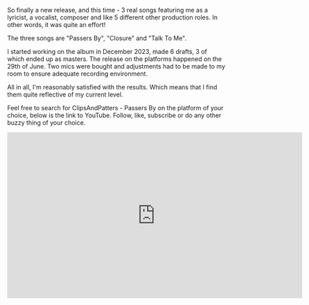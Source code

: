 So finally a new release, and this time - 3 real songs featuring me as a lyricist, a vocalist, composer and like 5 different other production roles. In other words, it was quite an effort!

The three songs are "Passers By", "Closure" and "Talk To Me".

I started working on the album in December 2023, made 6 drafts, 3 of which ended up as masters. The release on the platforms happened on the 29th of June. Two mics were bought and adjustments had to be made to my room to ensure adequate recording environment.

All in all, I'm reasonably satisfied with the results. Which means that I find them quite reflective of my current level.

Feel free to search for ClipsAndPatters - Passers By on the platform of your choice, below is the link to YouTube. Follow, like, subscribe or do any other buzzy thing of your choice.

<iframe width="681" height="383" src="https://www.youtube.com/embed/Nd-OU6gTxOc?list=OLAK5uy_nm6NH-N_dXSelCeB7aCtHlZJxzF1CToII" title="Passers By" frameborder="0" allow="accelerometer; autoplay; clipboard-write; encrypted-media; gyroscope; picture-in-picture; web-share" referrerpolicy="strict-origin-when-cross-origin" allowfullscreen></iframe>

